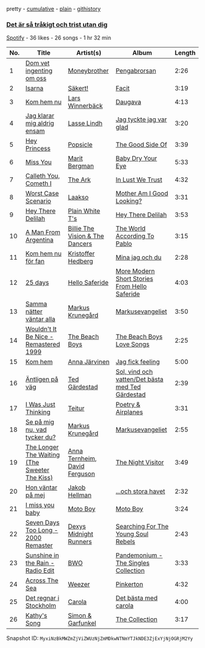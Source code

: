pretty - [cumulative](/playlists/cumulative/7qeSmszUjRBWOwHzlxfEXt.md) - [plain](/playlists/plain/7qeSmszUjRBWOwHzlxfEXt) - [githistory](https://github.githistory.xyz/mackorone/spotify-playlist-archive/blob/main/playlists/plain/7qeSmszUjRBWOwHzlxfEXt)

### [Det är så tråkigt och trist utan dig](https://open.spotify.com/playlist/7qeSmszUjRBWOwHzlxfEXt)

> 

[Spotify](https://open.spotify.com/user/spotify) - 36 likes - 26 songs - 1 hr 32 min

| No. | Title | Artist(s) | Album | Length |
|---|---|---|---|---|
| 1 | [Dom vet ingenting om oss](https://open.spotify.com/track/13x1rhmKT2C93LsOo0tW0d) | [Moneybrother](https://open.spotify.com/artist/6O6kWwVAL4xK4G8SBcsNJR) | [Pengabrorsan](https://open.spotify.com/album/1i91GiCyId1nV05SzS9ZTW) | 2:26 |
| 2 | [Isarna](https://open.spotify.com/track/6Enr1tqytBwMitUcb0hpch) | [Säkert!](https://open.spotify.com/artist/6aNouxfdfQCKjiZG0LJcjx) | [Facit](https://open.spotify.com/album/20VAXfhn6R4LgRdBuWvWuo) | 3:19 |
| 3 | [Kom hem nu](https://open.spotify.com/track/0RWEbcNenOZ3czZoE4m9WI) | [Lars Winnerbäck](https://open.spotify.com/artist/33zLgL7tT1vg7eRpWYX5uI) | [Daugava](https://open.spotify.com/album/2Vknxdd3cMEEMtznXjN1rI) | 4:13 |
| 4 | [Jag klarar mig aldrig ensam](https://open.spotify.com/track/74XfuEH4zpMFO5SxmVFOw8) | [Lasse Lindh](https://open.spotify.com/artist/4ehBGotbRDOgqcrUomjJyd) | [Jag tyckte jag var glad](https://open.spotify.com/album/3MWvq7VecWqnkOJGKIGy1D) | 3:20 |
| 5 | [Hey Princess](https://open.spotify.com/track/0XRgiBhdbphxE2HOcmAXAJ) | [Popsicle](https://open.spotify.com/artist/3Zdqisea5g5Gu6jcB7VLcJ) | [The Good Side Of](https://open.spotify.com/album/6vfFRuP2b9Kfghd2AN5Tni) | 3:39 |
| 6 | [Miss You](https://open.spotify.com/track/5zw52tI2MKRHdfHUDfLc7u) | [Marit Bergman](https://open.spotify.com/artist/1Z8YLeRzSedy0jT5D08pVU) | [Baby Dry Your Eye](https://open.spotify.com/album/64AW9sxYJpSs3b8H5Ny5ae) | 5:33 |
| 7 | [Calleth You, Cometh I](https://open.spotify.com/track/2kvg4AwMIstkygdQhfFfSf) | [The Ark](https://open.spotify.com/artist/73ib5ljBj2xAIR7R3hTwF4) | [In Lust We Trust](https://open.spotify.com/album/2853c5Z7BEfJCaFltIQ0C7) | 4:32 |
| 8 | [Worst Case Scenario](https://open.spotify.com/track/1bQTaOMkV8ljIckCraYmYH) | [Laakso](https://open.spotify.com/artist/4chKPJr2tkdsT0ghHNSUi7) | [Mother Am I Good Looking?](https://open.spotify.com/album/3dhmHFkjIqwOBrRuI18rFs) | 3:31 |
| 9 | [Hey There Delilah](https://open.spotify.com/track/15iEXnizukvzpAFbLIRGKs) | [Plain White T's](https://open.spotify.com/artist/1g1yxsNVPhMUl9GrMjEb2o) | [Hey There Delilah](https://open.spotify.com/album/2mLd8rJbDhpj9uHh8VvnKI) | 3:53 |
| 10 | [A Man From Argentina](https://open.spotify.com/track/6oCUMJwgMnhWiNzKj7tATC) | [Billie The Vision & The Dancers](https://open.spotify.com/artist/5Gpi2vZtZtUPrMnlBDdpre) | [The World According To Pablo](https://open.spotify.com/album/0eSXatwdpPwGlzlnNgxb9J) | 3:15 |
| 11 | [Kom hem nu för fan](https://open.spotify.com/track/3ejeX9pI1dBzef2H9wmSLx) | [Kristoffer Hedberg](https://open.spotify.com/artist/73eMQgYvFs3DbbkrBtL8aG) | [Mina jag och du](https://open.spotify.com/album/6p0vH09OO5TPkFKiALi5CO) | 2:28 |
| 12 | [25 days](https://open.spotify.com/track/0gpgOGjxae7Xe1KFbuTn1C) | [Hello Saferide](https://open.spotify.com/artist/4Qxe8uorrQxMoMkhv0HrK3) | [More Modern Short Stories From Hello Saferide](https://open.spotify.com/album/4fTFa5jHOtEhEaXsK2qRRi) | 4:03 |
| 13 | [Samma nätter väntar alla](https://open.spotify.com/track/2Q7umbgdPkFecmbGGaNy2I) | [Markus Krunegård](https://open.spotify.com/artist/3P6ePaE5unCm7vjccfcBAe) | [Markusevangeliet](https://open.spotify.com/album/3fWDtHxl6iVkvm4ECIDnQc) | 3:50 |
| 14 | [Wouldn't It Be Nice \- Remastered 1999](https://open.spotify.com/track/0cx32rX0uZvcJUP92Wkj2y) | [The Beach Boys](https://open.spotify.com/artist/3oDbviiivRWhXwIE8hxkVV) | [The Beach Boys Love Songs](https://open.spotify.com/album/4NnBDxnxiiXiMlssBi9Bsq) | 2:25 |
| 15 | [Kom hem](https://open.spotify.com/track/6f3DpwwWoyD70HSDw2zWiT) | [Anna Järvinen](https://open.spotify.com/artist/70vrcQugFAOAtOFIW1wcyR) | [Jag fick feeling](https://open.spotify.com/album/0VZqkP44Ch6UqS6lmwfaDc) | 5:00 |
| 16 | [Äntligen på väg](https://open.spotify.com/track/2rQQUfrQGyy24B8BeoDU0A) | [Ted Gärdestad](https://open.spotify.com/artist/6zpub6jbY6CdrcqQsDq8P4) | [Sol, vind och vatten/Det bästa med Ted Gärdestad](https://open.spotify.com/album/5nFegfmG4jQHvYVX0Mgr2A) | 2:39 |
| 17 | [I Was Just Thinking](https://open.spotify.com/track/7gRiW3eFoQWUNe5h7ggGHt) | [Teitur](https://open.spotify.com/artist/1lrjRRYpYP8kVTlHLShjJM) | [Poetry & Airplanes](https://open.spotify.com/album/34oIehPYK5k45VsV6nCM1M) | 3:31 |
| 18 | [Se på mig nu, vad tycker du?](https://open.spotify.com/track/2aOxZsldxYNQQ5BqCy4M5k) | [Markus Krunegård](https://open.spotify.com/artist/3P6ePaE5unCm7vjccfcBAe) | [Markusevangeliet](https://open.spotify.com/album/3fWDtHxl6iVkvm4ECIDnQc) | 2:55 |
| 19 | [The Longer The Waiting \(The Sweeter The Kiss\)](https://open.spotify.com/track/33lIniZXU4AdnYEXf8y070) | [Anna Ternheim](https://open.spotify.com/artist/6xSTQT32ZxLQPe37QIC308), [David Ferguson](https://open.spotify.com/artist/4MHz2XUNNGuttl6Yj9OHeA) | [The Night Visitor](https://open.spotify.com/album/3paWgD6sV1fFh45Fr6gov9) | 3:49 |
| 20 | [Hon väntar på mej](https://open.spotify.com/track/6HtLKFE8OQUitLTPtlySgm) | [Jakob Hellman](https://open.spotify.com/artist/74terC9ol9zMo8rfzhSOiG) | [...och stora havet](https://open.spotify.com/album/6kGjc8k2YvmmZGqspJuRlK) | 2:32 |
| 21 | [I miss you baby](https://open.spotify.com/track/22yeVdCqESim4MG0LJigD7) | [Moto Boy](https://open.spotify.com/artist/0sKQUWhiNgW8KBnnM0O7FL) | [Moto Boy](https://open.spotify.com/album/40EF871fqCHHonSkW9un7i) | 3:24 |
| 22 | [Seven Days Too Long \- 2000 Remaster](https://open.spotify.com/track/7Dqg7zmWl7yRPdWXbRKYdN) | [Dexys Midnight Runners](https://open.spotify.com/artist/4QTVePrFu1xuGM9K0kNXkk) | [Searching For The Young Soul Rebels](https://open.spotify.com/album/5iawHcgRuKL5HMRbigdvWC) | 2:43 |
| 23 | [Sunshine in the Rain \- Radio Edit](https://open.spotify.com/track/2I12z01yGAK1TfRqeJYejK) | [BWO](https://open.spotify.com/artist/5SvvYvtnQ84Fsuyi61Gk0Q) | [Pandemonium \- The Singles Collection](https://open.spotify.com/album/7LukfmSb0TBQTXFUuSlavW) | 3:33 |
| 24 | [Across The Sea](https://open.spotify.com/track/2UKuqcPkbpcQEXaTIMUJXn) | [Weezer](https://open.spotify.com/artist/3jOstUTkEu2JkjvRdBA5Gu) | [Pinkerton](https://open.spotify.com/album/04xe676vyiTeYNXw15o9jT) | 4:32 |
| 25 | [Det regnar i Stockholm](https://open.spotify.com/track/2m9ejDnZAxMJnv8XPL5ige) | [Carola](https://open.spotify.com/artist/3uFum0NCM1PtmCO0MwsOAt) | [Det bästa med carola](https://open.spotify.com/album/5nbw8StwekNFWuOrvsyWYm) | 4:00 |
| 26 | [Kathy's Song](https://open.spotify.com/track/4OwYSRA47tA77vx2SGC9rM) | [Simon & Garfunkel](https://open.spotify.com/artist/70cRZdQywnSFp9pnc2WTCE) | [The Collection](https://open.spotify.com/album/4neXRfYbkqqdrw3E9Z4wol) | 3:17 |

Snapshot ID: `MyxiNzBkMWZmZjViZWUzNjZmMDkwNTNmYTJkNDE3ZjExYjNjOGRjM2Yy`

